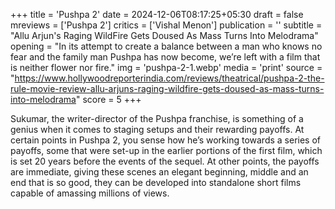 +++
title = 'Pushpa 2'
date = 2024-12-06T08:17:25+05:30
draft = false
mreviews = ['Pushpa 2']
critics = ['Vishal Menon']
publication = ''
subtitle = "Allu Arjun's Raging WildFire Gets Doused As Mass Turns Into Melodrama"
opening = "In its attempt to create a balance between a man who knows no fear and the family man Pushpa has now become, we’re left with a film that is neither flower nor fire."
img = 'pushpa-2-1.webp'
media = 'print'
source = "https://www.hollywoodreporterindia.com/reviews/theatrical/pushpa-2-the-rule-movie-review-allu-arjuns-raging-wildfire-gets-doused-as-mass-turns-into-melodrama"
score = 5
+++

Sukumar, the writer-director of the Pushpa franchise, is something of a genius when it comes to staging setups and their rewarding payoffs. At certain points in Pushpa 2, you sense how he’s working towards a series of payoffs, some that were set-up in the earlier portions of the first film, which is set 20 years before the events of the sequel. At other points, the payoffs are immediate, giving these scenes an elegant beginning, middle and an end that is so good, they can be developed into standalone short films capable of amassing millions of views.
